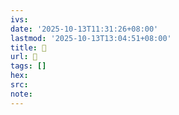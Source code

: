 ```yaml
---
ivs:
date: '2025-10-13T11:31:26+08:00'
lastmod: '2025-10-13T13:04:51+08:00'
title: 󰩛
url: 󰩛
tags: []
hex: 
src:
note:
---
```

